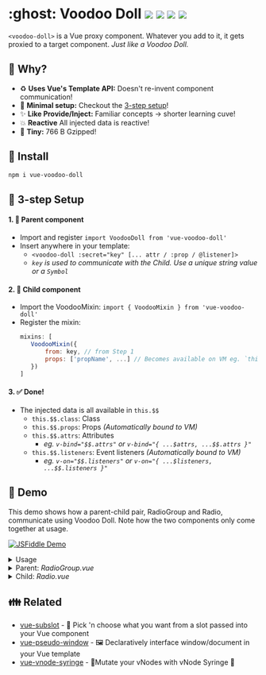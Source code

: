 <h1>
	:ghost: Voodoo Doll
	<a href="https://npm.im/vue-voodoo-doll"><img src="https://badgen.net/npm/v/vue-voodoo-doll"></a>
	<a href="https://npm.im/vue-voodoo-doll"><img src="https://badgen.net/npm/dm/vue-voodoo-doll"></a>
	<a href="https://packagephobia.now.sh/result?p=vue-voodoo-doll"><img src="https://packagephobia.now.sh/badge?p=vue-voodoo-doll"></a>
	<a href="https://bundlephobia.com/result?p=vue-voodoo-doll
"><img src="https://badgen.net/bundlephobia/minzip/vue-voodoo-doll"></a>
</h1>

`<voodoo-doll>` is a Vue proxy component.
Whatever you add to it, it gets proxied to a target component. *Just like a Voodoo Doll.*

## :raising_hand: Why?
- :recycle: **Uses Vue's Template API:** Doesn't re-invent component communication!
- :sparkling_heart: **Minimal setup:** Checkout the [3-step setup](#vertical_traffic_light-3-step-setup)!
- :sparkles: **Like Provide/Inject:** Familiar concepts → shorter learning cuve!
- :boom: **Reactive** All injected data is reactive!
- :hatched_chick: **Tiny:** 766 B Gzipped!

## :rocket: Install
```sh
npm i vue-voodoo-doll
```

## :vertical_traffic_light: 3-step Setup
#### 1. :woman: Parent component
   - Import and register `import VoodooDoll from 'vue-voodoo-doll'`
   - Insert anywhere in your template:
      - `<voodoo-doll :secret="key" [... attr / :prop / @listener]>`
      - _`key` is used to communicate with the Child. Use a unique string value or a `Symbol`_
#### 2. :baby: Child component
   - Import the VoodooMixin: `import { VoodooMixin } from 'vue-voodoo-doll'`
   - Register the mixin:
     ```js
     mixins: [
     	VoodooMixin({
     		from: key, // from Step 1
     		props: ['propName', ...] // Becomes available on VM eg. `this.propName`
     	})
     ]
     ```
#### 3. :white_check_mark: Done!
   - The injected data is all available in `this.$$`
     - `this.$$.class`: Class
     - `this.$$.props`: Props _(Automatically bound to VM)_
     - `this.$$.attrs`: Attributes
       - _eg. `v-bind="$$.attrs"` or `v-bind="{ ...$attrs, ...$$.attrs }"`_
     - `this.$$.listeners`: Event listeners _(Automatically bound to VM)_
       - _eg. `v-on="$$.listeners"` or `v-on="{ ...$listeners, ...$$.listeners }"`_

## :beginner: Demo
This demo shows how a parent-child pair, RadioGroup and Radio, communicate using Voodoo Doll. Note how the two components only come together at usage.

[![JSFiddle Demo](https://flat.badgen.net/badge/JSFiddle/Open%20Demo/blue)](https://jsfiddle.net/hirokiosame/omqtfwpL/)

<details>
	<summary>Usage</summary>

```vue
<template>
	<div>
		<radio-group v-model="selected">
			<radio label="Apples" value="apples" />
			<radio label="Oranges" value="oranges" />
			<radio label="Bananas" value="bananas" />
		</radio-group>
		<div>
			Selected: {{ selected }}
		</div>
	</div>
</template>

<script>
export default {
	data() {
		return {
			selected: [],
		};
	},
};
</script>
```
</details>

<details>
	<summary>Parent: <i>RadioGroup.vue</i></summary>

```vue
<template>
	<div>
		<voodoo-doll
			:secret="key"
			:checkedItems="value"
			@update="$emit('input', $event)"
		>
			<slot />
		</voodoo-doll>
	</div>
</template>

<script>
import VoodooDoll from 'vue-voodoo-doll';

export default {
	components: {
		VoodooDoll,
	},

	props: ['value'],

	data() {
		return {
			// Same idea as provide/inject
			// Use a Symbol for security
			key: 'radios',
		};
	},
}
</script>
```
</details>


<details>
	<summary>Child: <i>Radio.vue</i></summary>


```vue
<template>
	<label>
		<input
			type="checkbox"
			@click="onClick"
			:checked="isChecked"
		>
		{{ label }}
	</label>
</template>

<script>
import { VoodooMixin } from 'vue-voodoo-doll';

export default {
	mixins: [
		VoodooMixin({
			// Same key as parent
			from: 'radios',

			// Declare props that can be voodoo'd in
			// Only array supported for now
			props: ['checkedItems'],
		})
	],

	props: {
		label: String,
		value: null
	},

	computed: {
		isChecked() {
			return this.checkedItems.includes(this.value);
		}
	},

	methods: {
		onClick() {
			if (this.isChecked) {
				this.$emit('update', this.checkedItems.filter(i => i !== this.value));
			} else {
				this.$emit('update', [...this.checkedItems, this.value]);
			}
		}
	}
};
</script>
```
</details>


## :family: Related
- [vue-subslot](https://github.com/privatenumber/vue-subslot) - 💍 Pick 'n choose what you want from a slot passed into your Vue component
- [vue-pseudo-window](https://github.com/privatenumber/vue-pseudo-window) - 🖼 Declaratively interface window/document in your Vue template
- [vue-vnode-syringe](https://github.com/privatenumber/vue-vnode-syringe) - 🧬Mutate your vNodes with vNode Syringe 💉
